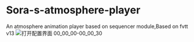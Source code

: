 # Sora-s-atmosphere-player
An atmosphere animation player based on sequencer module,Based on fvtt v13
![打开配置界面 00_00_00-00_00_30](https://github.com/user-attachments/assets/07c77669-c146-4607-a09b-f11e7e581b4c)

